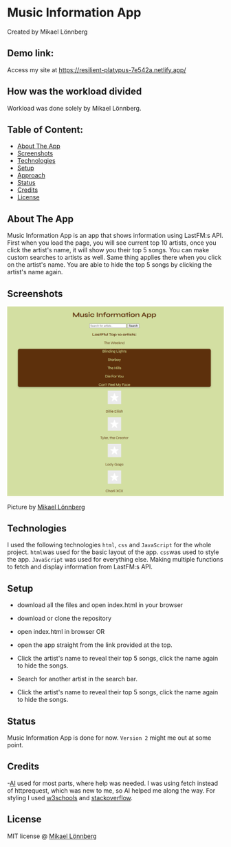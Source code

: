 # Music Information App

Created by Mikael Lönnberg

## Demo link:

Access my site at https://resilient-platypus-7e542a.netlify.app/

## How was the workload divided

Workload was done solely by Mikael Lönnberg.



## Table of Content:

- [About The App](#about-the-app)
- [Screenshots](#screenshots)
- [Technologies](#technologies)
- [Setup](#setup)
- [Approach](#approach)
- [Status](#status)
- [Credits](#credits)
- [License](#license)

## About The App

Music Information App is an app that shows information using LastFM:s API. First when you load the page, you will see current top 10 artists, once you click the artist's name, it will show you their top 5 songs. You can make custom searches to artists as well. Same thing applies there when you click on the artist's name. You are able to hide the top 5 songs by clicking the artist's name again.

## Screenshots

![A demo image of user interface](images/demo.png)


Picture by [Mikael Lönnberg](https://www.linkedin.com/in/mikael-l%C3%B6nnberg-75806a194/)

## Technologies

I used the following technologies `html`, `css` and `JavaScript` for the whole project. `html`was used for the basic layout of the app. `css`was used to style the app. `JavaScript` was used for everything else. Making multiple functions to fetch and display information from LastFM:s API.

## Setup

- download all the files and open index.html in your browser
- download or clone the repository
- open index.html in browser
OR
- open the app straight from the link provided at the top.

- Click the artist's name to reveal their top 5 songs, click the name again to hide the songs.
- Search for another artist in the search bar.
- Click the artist's name to reveal their top 5 songs, click the name again to hide the songs.

## Status

Music Information App is done for now. `Version 2` might me out at some point.

## Credits

-[AI](https://chatgpt.com/) used for most parts, where help was needed. I was using fetch instead of httprequest, which was new to me, so AI helped me along the way. For styling I used [w3schools](https://www.w3schools.com/) and [stackoverflow](https://stackoverflow.com/).

## License

MIT license @ [Mikael Lönnberg](https://www.linkedin.com/in/mikael-l%C3%B6nnberg-75806a194/)